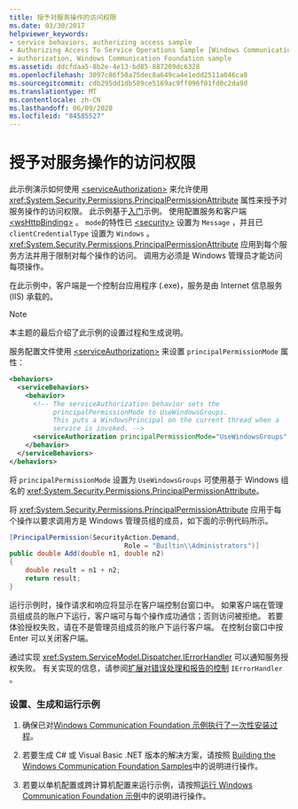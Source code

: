```yaml
---
title: 授予对服务操作的访问权限
ms.date: 03/30/2017
helpviewer_keywords:
- service behaviors, authorizing access sample
- Authorizing Access To Service Operations Sample [Windows Communication Foundation]
- authorization, Windows Communication Foundation sample
ms.assetid: ddcfdaa5-8b2e-4e13-bd85-887209dc6328
ms.openlocfilehash: 3097c86f50a75dec8a649ca4e1edd2511a046ca8
ms.sourcegitcommit: cdb295dd1db589ce5169ac9ff096f01fd0c2da9d
ms.translationtype: MT
ms.contentlocale: zh-CN
ms.lasthandoff: 06/09/2020
ms.locfileid: "84585527"
---
```

# <a name="authorizing-access-to-service-operations"></a>授予对服务操作的访问权限
此示例演示如何使用 [\<serviceAuthorization>](../../configure-apps/file-schema/wcf/serviceauthorization-element.md) 来允许使用 <xref:System.Security.Permissions.PrincipalPermissionAttribute> 属性来授予对服务操作的访问权限。 此示例基于[入门](getting-started-sample.md)示例。 使用配置服务和客户端 [\<wsHttpBinding>](../../configure-apps/file-schema/wcf/wshttpbinding.md) 。 `mode`的特性已 [\<security>](../../configure-apps/file-schema/wcf/security-of-custombinding.md) 设置为 `Message` ，并且已 `clientCredentialType` 设置为 `Windows` 。 <xref:System.Security.Permissions.PrincipalPermissionAttribute> 应用到每个服务方法并用于限制对每个操作的访问。 调用方必须是 Windows 管理员才能访问每项操作。  
  
 在此示例中，客户端是一个控制台应用程序 (.exe)，服务是由 Internet 信息服务 (IIS) 承载的。  
  
> [!NOTE]
> 本主题的最后介绍了此示例的设置过程和生成说明。  
  
 服务配置文件使用 [\<serviceAuthorization>](../../configure-apps/file-schema/wcf/serviceauthorization-element.md) 来设置 `principalPermissionMode` 属性：  
  
```xml  
<behaviors>  
  <serviceBehaviors>  
    <behavior>
      <!-- The serviceAuthorization behavior sets the  
           principalPermissionMode to UseWindowsGroups.  
           This puts a WindowsPrincipal on the current thread when a   
           service is invoked. -->  
      <serviceAuthorization principalPermissionMode="UseWindowsGroups" />  
    </behavior>  
  </serviceBehaviors>  
</behaviors>  
```  
  
 将 `principalPermissionMode` 设置为 `UseWindowsGroups` 可使用基于 Windows 组名的 <xref:System.Security.Permissions.PrincipalPermissionAttribute>。  
  
 将 <xref:System.Security.Permissions.PrincipalPermissionAttribute> 应用于每个操作以要求调用方是 Windows 管理员组的成员，如下面的示例代码所示。  
  
```csharp
[PrincipalPermission(SecurityAction.Demand,
                             Role = "Builtin\\Administrators")]  
public double Add(double n1, double n2)  
{  
    double result = n1 + n2;  
    return result;  
}  
```  
  
 运行示例时，操作请求和响应将显示在客户端控制台窗口中。 如果客户端在管理员组成员的账户下运行，客户端可与每个操作成功通信；否则访问被拒绝。 若要体验授权失败，请在不是管理员组成员的账户下运行客户端。 在控制台窗口中按 Enter 可以关闭客户端。  
  
 通过实现 <xref:System.ServiceModel.Dispatcher.IErrorHandler> 可以通知服务授权失败。 有关实现的信息，请参阅[扩展对错误处理和报告的控制](extending-control-over-error-handling-and-reporting.md) `IErrorHandler` 。  
  
### <a name="to-set-up-build-and-run-the-sample"></a>设置、生成和运行示例  
  
1. 确保已对[Windows Communication Foundation 示例执行了一次性安装过程](one-time-setup-procedure-for-the-wcf-samples.md)。  
  
2. 若要生成 C# 或 Visual Basic .NET 版本的解决方案，请按照 [Building the Windows Communication Foundation Samples](building-the-samples.md)中的说明进行操作。  
  
3. 若要以单机配置或跨计算机配置来运行示例，请按照[运行 Windows Communication Foundation 示例](running-the-samples.md)中的说明进行操作。  
